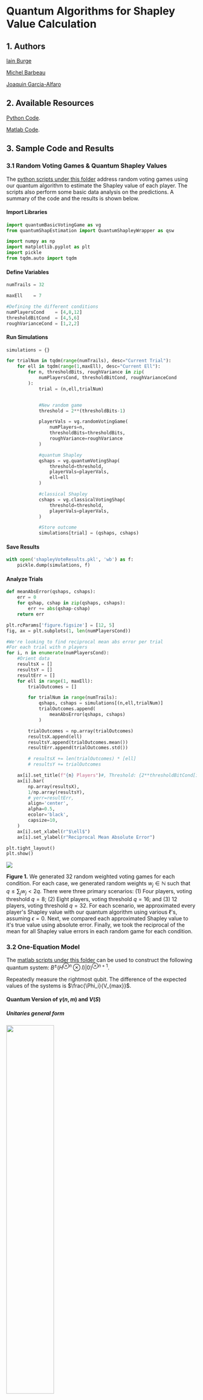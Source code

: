 # Quantum Algorithms for Shapley Value Calculation

## 1. Authors

<a href="https://github.com/iain-burge/iain-burge">Iain Burge</a>

<a href="https://carleton.ca/scs/people/michel-barbeau/">Michel Barbeau</a>

<a href="http://www-public.imtbs-tsp.eu/~garcia_a/web/">Joaquin Garcia-Alfaro</a>

## 2. Available Resources

<a href="https://github.com/iain-burge/QuantumShapleyValueAlgorithm/tree/main/python/">Python Code</a>.

<a href="https://github.com/iain-burge/QuantumShapleyValueAlgorithm/tree/main/matlab/">Matlab Code</a>.

## 3. Sample Code and Results

### 3.1 Random Voting Games & Quantum Shapley Values

The <a href="https://github.com/iain-burge/QuantumShapleyValueAlgorithm/tree/main/python/">python scripts under this folder</a>
address random voting games using our quantum algorithm to estimate the Shapley value of each player. The scripts also perform
some basic data analysis on the predictions. A summary of the code and the results is shown below.

#### Import Libraries

``` python
import quantumBasicVotingGame as vg
from quantumShapEstimation import QuantumShapleyWrapper as qsw

import numpy as np
import matplotlib.pyplot as plt
import pickle
from tqdm.auto import tqdm
```
#### Define Variables

``` python
numTrails = 32

maxEll    = 7

#Defining the different conditions
numPlayersCond    = [4,8,12]
thresholdBitCond  = [4,5,6]
roughVarianceCond = [1,2,2]
```

#### Run Simulations

``` python
simulations = {}

for trialNum in tqdm(range(numTrails), desc="Current Trial"):
    for ell in tqdm(range(1,maxEll), desc="Current Ell"):
        for n, thresholdBits, roughVariance in zip(
            numPlayersCond, thresholdBitCond, roughVarianceCond
        ):
            trial = (n,ell,trialNum)


            #New random game
            threshold = 2**(thresholdBits-1)

            playerVals = vg.randomVotingGame(
                numPlayers=n,
                thresholdBits=thresholdBits,
                roughVariance=roughVariance
            )

            #quantum Shapley
            qshaps = vg.quantumVotingShap(
                threshold=threshold,
                playerVals=playerVals,
                ell=ell
            )

            #classical Shapley
            cshaps = vg.classicalVotingShap(
                threshold=threshold,
                playerVals=playerVals,
            )

            #Store outcome
            simulations[trial] = (qshaps, cshaps)

```

#### Save Results

``` python
with open('shapleyVoteResults.pkl', 'wb') as f:
    pickle.dump(simulations, f)
```
#### Analyze Trials

``` python
def meanAbsError(qshaps, cshaps):
    err = 0
    for qshap, cshap in zip(qshaps, cshaps):
        err += abs(qshap-cshap)
    return err
```
``` python
plt.rcParams['figure.figsize'] = [12, 5]
fig, ax = plt.subplots(1, len(numPlayersCond))

#We're looking to find reciprocal mean abs error per trial
#For each trial with n players
for i, n in enumerate(numPlayersCond):
    #Orient data
    resultsX = []
    resultsY = []
    resultErr = []
    for ell in range(1, maxEll):
        trialOutcomes = []

        for trialNum in range(numTrails):
            qshaps, cshaps = simulations[(n,ell,trialNum)]
            trialOutcomes.append(
                meanAbsError(qshaps, cshaps)
            )

        trialOutcomes = np.array(trialOutcomes)
        resultsX.append(ell)
        resultsY.append(trialOutcomes.mean())
        resultErr.append(trialOutcomes.std())

        # resultsX += len(trialOutcomes) * [ell]
        # resultsY += trialOutcomes

    ax[i].set_title(f"{n} Players")#, Threshold: {2**thresholdBitCond[i]}")
    ax[i].bar(
        np.array(resultsX),
        1/np.array(resultsY),
        # yerr=resultErr,
        align='center',
        alpha=0.5,
        ecolor='black',
        capsize=10,
    )
    ax[i].set_xlabel(r"$\ell$")
    ax[i].set_ylabel(r"Reciprocal Mean Absolute Error")

plt.tight_layout()
plt.show()
```

![](figures/546.png)

**Figure 1.** We generated 32 random weighted voting games for each condition. For each case, we generated random weights $w_j\in \mathbb{N}$ such that $q\leq \sum_j w_j < 2q$. There were three primary scenarios: (1) Four players, voting threshold $q=8$; (2) Eight players, voting threshold $q=16$; and (3) 12 players, voting threshold $q=32$. For each scenario, we approximated every player's Shapley value with our quantum algorithm using various $\ell$'s, assuming $\epsilon=0$. Next, we compared each approximated Shapley value to it's true value using absolute error. Finally, we took the reciprocal of the mean for all Shapley value errors in each random game for each condition.

### 3.2 One-Equation Model

The <a href="https://github.com/iain-burge/QuantumShapleyValueAlgorithm/tree/main/matlab/">matlab scripts under this folder</a> can
be used to construct the following quantum system: $B^{\pm} (H^{\otimes n}\otimes I) \vert 0 \rangle^{\otimes n+1}$.

Repeatedly measure the rightmost qubit. The difference of the expected values of the systems is $\frac{\Phi_i}{V_{max}}$.

#### Quantum Version of $\gamma(n,m)$ and $V(S)$

##### Unitaries general form

<img src="https://github.com/iain-burge/QuantumShapleyValueAlgorithm/blob/main/figures/matlab1.png" width=50%>

where

* $\phi^{\pm}(i,n) = \gamma(n,c(i))  \cdot V^{\pm}(i)$
* $c(i)$ is the number of ones in the binary representation of $i$.

``` matlab
gamma = @(n,m) 1 / ( nchoosek(n,m)*(n+1) );
c = @(i) nnz(dec2bin(i)-'0');
```

Example assuming $n+1=3, F = {0, 1, 2}$ and $i=1$

``` matlab
V_empty = 0;
V_0 = 0;
V_0_1  = 1;
V_0_2  = 1;
V_1 = 0;
V_1_2 = 0;
V_2 = 0;
V_0_1_2 = 1;
```

``` {verbatim}
W(S)
```

``` matlab
W_0 = V_0 - V_empty;
W_0_1 = V_0_1 - V_1;
W_0_2 = V_0_2 - V_2
```

``` {verbatim}
W_0_2 = 1
```

``` matlab
W_0_1_2 = V_0_1_2 - V_1_2;
W = [ W_0 W_0_1 W_0_2 W_0_1_2 ];
Wmax = max(W);
phi = @(i,n) gamma(n,c(i)) * W(i+1)/Wmax;
n = 2;
B = [...
    sqrt(1-phi(0,n)) sqrt(phi(0,n))   0 0 0 0 0 0;
    sqrt(phi(0,n))  -sqrt(1-phi(0,n)) 0 0 0 0 0 0;
    0 0 sqrt(1-phi(1,n)) sqrt(phi(1,n)) 0 0 0 0;
    0 0 sqrt(phi(1,n)) -sqrt(1-phi(1,n)) 0 0 0 0;
    0 0 0 0 sqrt(1-phi(2,n))  sqrt(phi(2,n)) 0 0;
    0 0 0 0 sqrt(phi(2,n)) -sqrt(1-phi(2,n)) 0 0;
    0 0 0 0 0 0 sqrt(1-phi(3,n))  sqrt(phi(3,n));
    0 0 0 0 0 0 sqrt(phi(3,n)) -sqrt(1-phi(3,n))
    ]
```

``` {verbatim}
B = 8×8
    1.0000         0         0         0         0         0         0         0
         0   -1.0000         0         0         0         0         0         0
         0         0    0.9129    0.4082         0         0         0         0
         0         0    0.4082   -0.9129         0         0         0         0
         0         0         0         0    0.9129    0.4082         0         0
         0         0         0         0    0.4082   -0.9129         0         0
         0         0         0         0         0         0    0.8165    0.5774
         0         0         0         0         0         0    0.5774   -0.8165
```

``` matlab
% check if unitary
isequal(B*B', eye(size(B*B',1)))
```

``` {verbatim}
ans = logical
   1
```

``` matlab
% create the input state
H = gate.qft(2);
I = gate.id(2)
```

``` {verbatim}
   (1,1)        1
   (2,2)        1
```

``` matlab
% check if unitary
isequal(Bminus*Bminus', eye(size(Bminus*Bminus',1)))
```

``` {verbatim}
ans =
   1
```


``` matlab
% create the input state
H = gate.qft(2);
I = gate.id(2)
```

``` {verbatim}
   (1,1)        1
   (2,2)        1
```

``` matlab
In = u_propagate(state('000'),tensor(tensor(H,H),I))
```


``` {verbatim}
In = +0.5 |000> +0.5 |010> +0.5 |100> +0.5 |110>
```

``` matlab
u_propagate(In, B)
```


``` {verbatim}
ans = +0.5 |000> +0.456435 |010> +0.204124 |011> +0.456435 |100> +0.204124 |101> +0.408248 |110> +0.288675 |111>
```

``` matlab
% samples
u = [];
for k=1:10000
    % apply the Shappley gate
    Ou = u_propagate(In, B);
    % measure the 3rd qubit
    [~,b,~] = measure(Ou, 3);
    cbit = b - 1;
    u = [ u cbit ];
end
fprintf('Shapply value is: %2.4f', 2^n * Wmax * mean(u) );
```

``` {verbatim}
Shapply value is:    0.6800
```

## References

If using this code for research purposes, please cite:

Iain Burge, Michel Barbeau and Joaquin Garcia-Alfaro. Quantum Algorithms for Shapley Value Calculation. 2023 IEEE International Conference on Quantum Computing and Engineering (QCE 2023), Bellevue, WA, United States, September 17-22, 2023.

Iain Burge, Michel Barbeau and Joaquin Garcia-Alfaro. A Shapley Value Estimation Speedup for Efficient Explainable Quantum AI. arXiv 2412.14639.

```
@inproceedings{burge-barbeau-alfaro2023Shapley,
  title={Quantum Algorithms for Shapley Value Calculation},
  author={Burge, Iain and Barbeau, Michel and Garcia-Alfaro, Joaquin},
  booktitle={2023 IEEE International Conference on Quantum Computing and Engineering (QCE 2023), Bellevue, WA, United States, September 17-22, 2023},
  pages={1--9},
  year={2023},
  month={September},
}

@misc{burge2024shapleyvalueestimationspeedup,
  title={A Shapley Value Estimation Speedup for Efficient Explainable Quantum AI}, 
  author={Iain Burge and Michel Barbeau and Joaquin Garcia-Alfaro},
  year={2025},
  eprint={2412.14639},
  archivePrefix={arXiv},
  primaryClass={cs.CR},
  url={https://arxiv.org/abs/2412.14639}, 
}
```



